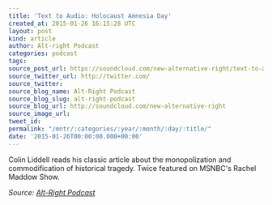 ```yaml
---
title: 'Text to Audio: Holocaust Amnesia Day'
created_at: 2015-01-26 16:15:28 UTC
layout: post
kind: article
author: Alt-right Podcast
categories: podcast
tags: 
source_post_url: https://soundcloud.com/new-alternative-right/text-to-audio-holocaust-amnesia-day
source_twitter_url: http://twitter.com/
source_twitter: 
source_blog_name: Alt-Right Podcast
source_blog_slug: alt-right-podcast
source_blog_url: http://soundcloud.com/new-alternative-right
source_image_url: 
tweet_id: 
permalink: "/mntr/:categories/:year/:month/:day/:title/"
date: '2015-01-26T00:00:00.000+00:00'
---
```

Colin Liddell reads his classic article about the monopolization and commodification of historical tragedy. Twice featured on MSNBC's Rachel Maddow Show.<div class="">
    <i>Source: <a href="http://soundcloud.com/new-alternative-right">Alt-Right Podcast</a></i>
</div>
